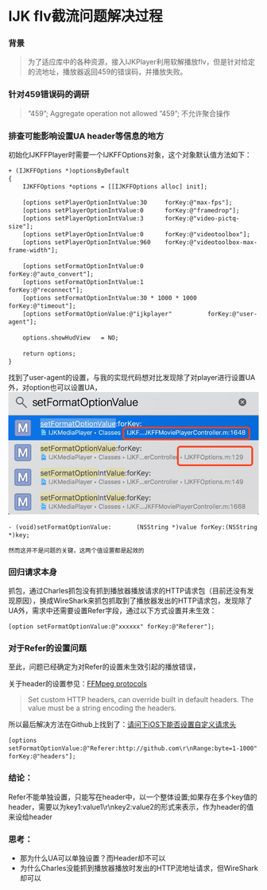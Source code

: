 # IJK flv截流问题解决过程
### 背景
> 为了适应库中的各种资源，接入IJKPlayer利用软解播放flv，但是针对给定的流地址，播放器返回459的错误码，并播放失败。

### 针对459错误码的调研
> ”459”; Aggregate operation not allowed
> ”459”; 不允许聚合操作

### 排查可能影响设置UA header等信息的地方
初始化IJKFFPlayer时需要一个IJKFFOptions对象，这个对象默认值方法如下：
    
```
+ (IJKFFOptions *)optionsByDefault
{
    IJKFFOptions *options = [[IJKFFOptions alloc] init];

    [options setPlayerOptionIntValue:30     forKey:@"max-fps"];
    [options setPlayerOptionIntValue:0      forKey:@"framedrop"];
    [options setPlayerOptionIntValue:3      forKey:@"video-pictq-size"];
    [options setPlayerOptionIntValue:0      forKey:@"videotoolbox"];
    [options setPlayerOptionIntValue:960    forKey:@"videotoolbox-max-frame-width"];

    [options setFormatOptionIntValue:0                  forKey:@"auto_convert"];
    [options setFormatOptionIntValue:1                  forKey:@"reconnect"];
    [options setFormatOptionIntValue:30 * 1000 * 1000   forKey:@"timeout"];
    [options setFormatOptionValue:@"ijkplayer"          forKey:@"user-agent"];

    options.showHudView   = NO;

    return options;
}
```
找到了user-agent的设置，与我的实现代码想对比发现除了对player进行设置UA外，对option也可以设置UA，
![](media/15311195662886/15317359478688.jpg)


```
- (void)setFormatOptionValue:       (NSString *)value forKey:(NSString *)key;
```
`然而这并不是问题的关键，这两个值设置都是起效的`
### 回归请求本身
抓包，通过Charles抓包没有抓到播放器播放请求的HTTP请求包（目前还没有发现原因），换成WireShark来抓包抓取到了播放器发出的HTTP请求包，发现除了UA外，需求中还需要设置Refer字段，通过以下方式设置并未生效：

```
[option setFormatOptionValue:@"xxxxxx" forKey:@"Referer"];
```
### 对于Refer的设置问题
至此，问题已经确定为对Refer的设置未生效引起的播放错误，

关于header的设置参见：[FFMpeg protocols](https://www.ffmpeg.org/ffmpeg-protocols.html#http)

> Set custom HTTP headers, can override built in default headers. The value must be a string encoding the headers.

所以最后解决方法在Github上找到了：[请问下iOS下能否设置自定义请求头](https://github.com/Bilibili/ijkplayer/issues/2415)

```
[options setFormatOptionValue:@"Referer:http://github.com\r\nRange:byte=1-1000" forKey:@"headers"];
```

### 结论：
Refer不能单独设置，只能写在header中，以一个整体设置;如果存在多个key值的header，需要以为key1:value1\r\nkey2:value2的形式来表示，作为header的值来设给header
### 思考：
- 那为什么UA可以单独设置？而Header却不可以
- 为什么Charles没能抓到播放器播放时发出的HTTP流地址请求，但WireShark却可以



